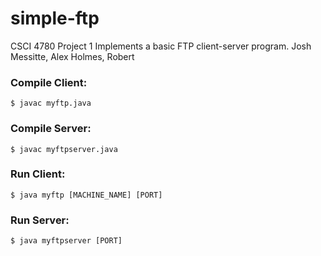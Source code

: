 # simple-ftp
CSCI 4780 Project 1 Implements a basic FTP client-server program.
Josh Messitte, Alex Holmes, Robert

### Compile Client:
```
$ javac myftp.java
```
### Compile Server:
```
$ javac myftpserver.java
```

### Run Client:
```
$ java myftp [MACHINE_NAME] [PORT]
```

### Run Server:
```
$ java myftpserver [PORT]
```
